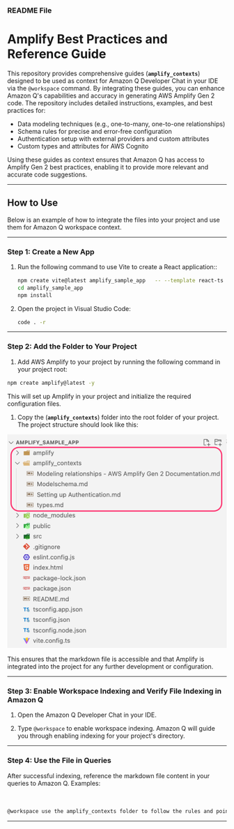 
### README File

# Amplify Best Practices and Reference Guide

This repository provides comprehensive guides (**`amplify_contexts`**) designed to be used as context for Amazon Q Developer Chat in your IDE via the `@workspace` command. By integrating these guides, you can enhance Amazon Q's capabilities and accuracy in generating AWS Amplify Gen 2 code. The repository includes detailed instructions, examples, and best practices for:

- Data modeling techniques (e.g., one-to-many, one-to-one relationships)
- Schema rules for precise and error-free configuration
- Authentication setup with external providers and custom attributes
- Custom types and attributes for AWS Cognito

Using these guides as context ensures that Amazon Q has access to Amplify Gen 2 best practices, enabling it to provide more relevant and accurate code suggestions.

---

## How to Use

Below is an example of how to integrate the files into your project and use them for Amazon Q workspace context.

---


### Step 1: Create a New App

1. Run the following command to use Vite to create a React application::

   ```bash
   npm create vite@latest amplify_sample_app   -- --template react-ts -y 
   cd amplify_sample_app
   npm install
   ```

2. Open the project in Visual Studio Code:

   ```bash
   code . -r
   ```

---

### Step 2: Add the Folder to Your Project

1. Add AWS Amplify to your project by running the following command in your project root:

```bash
npm create amplify@latest -y
```

This will set up Amplify in your project and initialize the required configuration files.

1. Copy the (**`amplify_contexts`**) folder into the root folder of your project. The project structure should look like this:

![project-structure](project_folders.png)

This ensures that the markdown file is accessible and that Amplify is integrated into the project for any further development or configuration.

---

### Step 3: Enable Workspace Indexing and Verify File Indexing in Amazon Q

1. Open the Amazon Q Developer Chat in your IDE.

2. Type `@workspace` to enable workspace indexing. Amazon Q will guide you through enabling indexing for your project's directory. 


---

### Step 4: Use the File in Queries

After successful indexing, reference the markdown file content in your queries to Amazon Q. Examples:

```bash


@workspace use the amplify_contexts folder to follow the rules and point out where you use it:Design a data schema for an e-commerce app using Amplify Gen 2. Include models for products, categories, orders, and users. Provide API usage example to show how to fetch products for an e-commerce app using Amplify Gen 2

```



---

